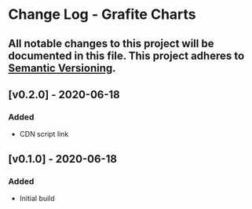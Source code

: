 # Change Log - Grafite Charts
All notable changes to this project will be documented in this file.
This project adheres to [Semantic Versioning](http://semver.org/).
----

## [v0.2.0] - 2020-06-18

### Added
- CDN script link

## [v0.1.0] - 2020-06-18

### Added
- Initial build

